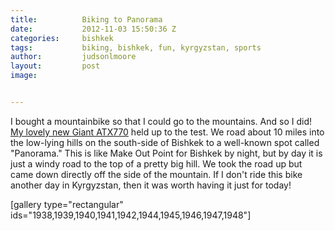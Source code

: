 ```yaml
---
title:			Biking to Panorama
date:			2012-11-03 15:50:36 Z
categories:		bishkek
tags:			biking, bishkek, fun, kyrgyzstan, sports
author:			judsonlmoore
layout:			post
image:			


---
```


I bought a mountainbike so that I could go to the mountains. And so I did! [My lovely new ](https://www.judsonlmoore.com/life/giant-atx-770/)[Giant ATX770](https://www.judsonlmoore.com/life/giant-atx-770/) held up to the test. We road about 10 miles into the low-lying hills on the south-side of Bishkek to a well-known spot called "Panorama." This is like Make Out Point for Bishkek by night, but by day it is just a windy road to the top of a pretty big hill. We took the road up but came down directly off the side of the mountain. If I don't ride this bike another day in Kyrgyzstan, then it was worth having it just for today!

[gallery type="rectangular" ids="1938,1939,1940,1941,1942,1944,1945,1946,1947,1948"]
